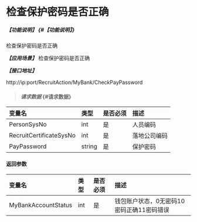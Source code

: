 # 检查保护密码是否正确

##### _【功能说明】_ {#【功能说明】}

检查保护密码是否正确


_**【应用场景】**_
检查保护密码是否正确



_**【接口地址】**_

http://ip:port/RecruitAction/MyBank/CheckPayPassword

> #### _请求数据_ {#请求数据}

| 变量名 | 类型 | 是否必须 | 描述 |
| :--- | :--- | :--- | :--- |
| PersonSysNo| int| 是 | 人员编码 |
| RecruitCertificateSysNo| int| 是 | 落地公司编码 |
| PayPassword| string| 是 |保护密码 |



#### 返回参数

| 变量名 | 类型 | 是否必须 | 描述 |
| :--- | :--- | :--- | :--- |
| MyBankAccountStatus| int| 是 | 钱包账户状态，0无密码10密码正确11密码错误|




